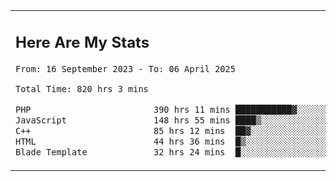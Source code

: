 <table border="0">
 <tr>
  <td>
      <h2>Here Are My Stats</h2>
 <!--START_SECTION:waka-->

```txt
From: 16 September 2023 - To: 06 April 2025

Total Time: 820 hrs 3 mins

PHP                        390 hrs 11 mins ███████████▓░░░░░░░░░░░░░   46.97 %
JavaScript                 148 hrs 55 mins ████▒░░░░░░░░░░░░░░░░░░░░   17.93 %
C++                        85 hrs 12 mins  ██▓░░░░░░░░░░░░░░░░░░░░░░   10.26 %
HTML                       44 hrs 36 mins  █▒░░░░░░░░░░░░░░░░░░░░░░░   05.37 %
Blade Template             32 hrs 24 mins  █░░░░░░░░░░░░░░░░░░░░░░░░   03.90 %
```

<!--END_SECTION:waka-->
  </td>
    <td>
   <div align="start">
        <a href="https://open.spotify.com/user/dxso20he52f5d4ti73duavf95">
        <img width="200px" src="https://spotify-github-profile.kittinanx.com/api/view.svg?uid=dxso20he52f5d4ti73duavf95&cover_image=true&theme=default&show_offline=false&background_color=121212&interchange=false" alt="Spotify Now Playing">
    </a>
</div> 

  </td>
 </tr>

</table>





